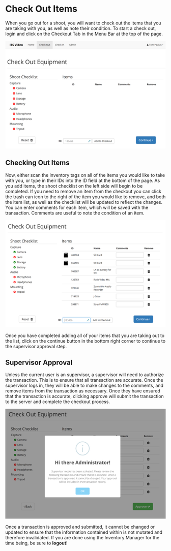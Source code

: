 # Check Out Items

When you go out for a shoot, you will want to check out the items that you are taking with you, as well as note their condition. To start a check out, login and click on the Checkout Tab in the Menu Bar at the top of the page.

![](../.gitbook/assets/checkout-blank.png)

## Checking Out Items

Now, either scan the inventory tags on all of the items you would like to take with you, or type in their IDs into the ID field at the bottom of the page. As you add items, the shoot checklist on the left side will begin to be completed. If you need to remove an item from the checkout you can click the trash can icon to the right of the item you would like to remove, and both the item list, as well as the checklist will be updated to reflect the changes. You can enter comments for each item, which will be saved with the transaction. Comments are useful to note the condition of an item.

![](../.gitbook/assets/checkout-items.png)

Once you have completed adding all of your items that you are taking out to the list, click on the continue button in the bottom right corner to continue to the supervisor approval step.

## Supervisor Approval

Unless the current user is an supervisor, a supervisor will need to authorize the transaction. This is to ensure that all transaction are accurate. Once the supervisor logs in, they will be able to make changes to the comments, and remove items from the transaction as necessary. Once they have ensured that the transaction is accurate, clicking approve will submit the transaction to the server and complete the checkout process.

![](../.gitbook/assets/checkout-supcheck.png)

Once a transaction is approved and submitted, it cannot be changed or updated to ensure that the information contained within is not mutated and therefore invalidated. If you are done using the Inventory Manager for the time being, be sure to **logout**!

